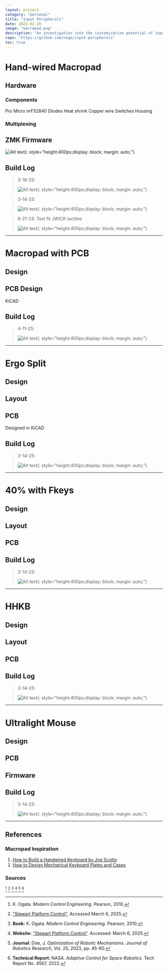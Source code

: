 ```yaml
---
layout: project
category: "personal"
title: "Input Peripherals"
date: 2022-02-20
image: "macropad.png"
description: "An investigation into the customization potential of input devices and their core functionality."
repo: "https://github.com/nzge/input-peripherals"
toc: true
---
```


# Hand-wired Macropad

## Hardware

### Components
Pro Micro nrF52840
Diodes
Heat shrink
Copper wire
Switches
Housing

### Multiplexing

## ZMK Firmware
![Alt text](/assets/media/input_media/promicro-nrf52840.png){: 
style="height:400px;display: block; margin: auto;"}

## Build Log
> 3-18-25: 
>
> ![Alt text](/assets/media/input_media/macro/IMG_0783.JPG){: 
style="height:400px;display: block; margin: auto;"}

> 3-14-25: 
>
> ![Alt text](/assets/media/input_media/macro/macro-proto_3-14-25.png){: 
style="height:400px;display: block; margin: auto;"}

> 8-21-24: Test fit JWICK tactiles 
>
> ![Alt text](/assets/media/input_media/macro/test-fit.jpg){: 
style="height:400px;display: block; margin: auto;"}

---

# Macropad with PCB 

## Design


## PCB Design
KiCAD


## Build Log

> 4-11-25: 
>
> ![Alt text](/assets/media/input_media/macro-pcb-proto.png){: 
style="height:400px;display: block; margin: auto;"}

---

# Ergo Split

## Design
## Layout
## PCB 
Designed in KiCAD

## Build Log
> 3-14-25: 
>
> ![Alt text](/assets/media/input_media/macro/macropad-proto_3-14-25.png){: 
style="height:400px;display: block; margin: auto;"}


---

# 40% with Fkeys

## Design
## Layout
## PCB 

## Build Log
> 3-14-25: 
>
> ![Alt text](/assets/media/input_media/macro/macropad-proto_3-14-25.png){: 
style="height:400px;display: block; margin: auto;"}


---

# HHKB

## Design
## Layout
## PCB

## Build Log
> 3-14-25: 
>
> ![Alt text](/assets/media/input_media/macro/macropad-proto_3-14-25.png){: 
style="height:400px;display: block; margin: auto;"}

---

# Ultralight Mouse

## Design
## PCB
## Firmware

## Build Log
> 3-14-25: 
>
> ![Alt text](/assets/media/input_media/macro/macropad-proto_3-14-25.png){: 
style="height:400px;display: block; margin: auto;"}

---
## References

### Macropad Inspiration
1. [How to Build a Handwired Keyboard by Joe Scotto](https://www.youtube.com/watch?v=hjml-K-pV4E)
2. [How to Design Mechanical Keyboard Plates and Cases](https://www.youtube.com/watch?v=7azQkSu0m_U)

### Sources
[^1]: K. Ogata. *Modern Control Engineering*. Pearson, 2010.  
[^2]: ["Stewart Platform Control"](https://example.com), Accessed March 6, 2025.  
[^3]: **Book:** K. Ogata. *Modern Control Engineering*. Pearson, 2010.  
[^4]: **Website:** ["Stewart Platform Control"](https://example.com). Accessed: March 6, 2025.  
[^5]: **Journal:** Doe, J. *Optimization of Robotic Mechanisms*. *Journal of Robotics Research*, Vol. 25, 2023, pp. 45-60.  
[^6]: **Technical Report:** NASA. *Adaptive Control for Space Robotics*. Tech Report No. 4567, 2022.  

<!-- Hidden references trigger the footnote rendering -->
<span id="hidden-references">[^1] [^2] [^3] [^4] [^5] [^6]</span>


